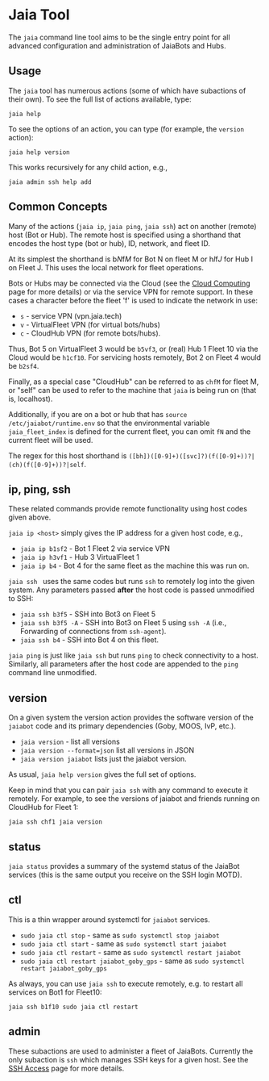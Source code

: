 # Jaia Tool

The `jaia` command line tool aims to be the single entry point for all advanced configuration and administration of JaiaBots and Hubs.

## Usage

The `jaia` tool has numerous actions (some of which have subactions of their own). To see the full list of actions available, type:

```
jaia help
```

To see the options of an action, you can type (for example, the `version` action):

```
jaia help version
```

This works recursively for any child action, e.g.,

```
jaia admin ssh help add
```

## Common Concepts

Many of the actions (`jaia ip`, `jaia ping`, `jaia ssh`) act on another (remote) host (Bot or Hub). The remote host is specified using a shorthand that encodes the host type (bot or hub), ID, network, and fleet ID.

At its simplest the shorthand is b*N*f*M* for Bot  N on fleet M or h*I*f*J* for Hub I on Fleet J. This uses the local network for fleet operations.

Bots or Hubs may be connected via the Cloud (see the [Cloud Computing](page56_cloud.md) page for more details) or via the service VPN for remote support. In these cases a character before the fleet 'f' is used to indicate the network in use:

- `s` - service VPN (vpn.jaia.tech)
- `v` - VirtualFleet VPN (for virtual bots/hubs)
- `c` - CloudHub VPN (for remote bots/hubs).

Thus, Bot 5 on VirtualFleet 3 would be `b5vf3`, or (real) Hub 1 Fleet 10 via the Cloud would be `h1cf10`. For servicing hosts remotely, Bot 2 on Fleet 4 would be `b2sf4`.

Finally, as a special case "CloudHub" can be referred to as `chfM` for fleet M, or "self" can be used to refer to the machine that `jaia` is being run on (that is, localhost).

Additionally, if you are on a bot or hub that has `source /etc/jaiabot/runtime.env` so that the environmental variable `jaia_fleet_index` is defined for the current fleet, you can omit `fN` and the current fleet will be used.

The regex for this host shorthand is `([bh])([0-9]+)([svc]?)(f([0-9]+))?|(ch)(f([0-9]+))?|self`.

## ip, ping, ssh

These related commands provide remote functionality using host codes given above.

`jaia ip <host>` simply gives the IP address for a given host code, e.g.,

- `jaia ip b1sf2` - Bot 1 Fleet 2 via service VPN
- `jaia ip h3vf1` - Hub 3 VirtualFleet 1
- `jaia ip b4` - Bot 4 for the same fleet as the machine this was run on.

`jaia ssh ` uses the same codes but runs `ssh` to remotely log into the given system. Any parameters passed **after** the host code is passed unmodified to SSH:

- `jaia ssh b3f5` - SSH into Bot3 on Fleet 5
- `jaia ssh b3f5 -A` - SSH into Bot3 on Fleet 5 using `ssh -A` (i.e., Forwarding of connections from `ssh-agent`).
- `jaia ssh b4` - SSH into Bot 4 on this fleet.


`jaia ping` is just like `jaia ssh` but runs `ping` to check connectivity to a host. Similarly, all parameters after the host code are appended to the `ping` command line unmodified.

## version

On a given system the version action provides the software version of the `jaiabot` code and its primary dependencies (Goby, MOOS, IvP, etc.).

- `jaia version` - list all versions
- `jaia version --format=json` list all versions in JSON
- `jaia version jaiabot` lists just the jaiabot version.

As usual, `jaia help version` gives the full set of options.

Keep in mind that you can pair `jaia ssh` with any command to execute it remotely. For example, to see the versions of jaiabot and friends running on CloudHub for Fleet 1:

```
jaia ssh chf1 jaia version
```

## status

`jaia status` provides a summary of the systemd status of the JaiaBot services (this is the same output you receive on the SSH login MOTD).

## ctl

This is a thin wrapper around systemctl for `jaiabot` services.

- `sudo jaia ctl stop` - same as `sudo systemctl stop jaiabot`
- `sudo jaia ctl start` - same as `sudo systemctl start jaiabot`
- `sudo jaia ctl restart` - same as `sudo systemctl restart jaiabot`
- `sudo jaia ctl restart jaiabot_goby_gps` - same as `sudo systemctl restart jaiabot_goby_gps`

As always, you can use `jaia ssh` to execute remotely, e.g. to restart all services on Bot1 for Fleet10:

```
jaia ssh b1f10 sudo jaia ctl restart
```

## admin

These subactions are used to administer a fleet of JaiaBots. Currently the only subaction is `ssh` which manages SSH keys for a given host. See the [SSH Access](page13_ssh_keys.md) page for more details.